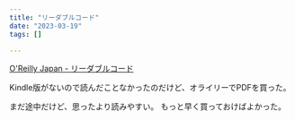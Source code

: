 ```yaml
---
title: "リーダブルコード"
date: "2023-03-19"
tags: []

---
```


[O'Reilly Japan - リーダブルコード](https://www.oreilly.co.jp/books/9784873115658/)

Kindle版がないので読んだことなかったのだけど、オライリーでPDFを買った。

まだ途中だけど、思ったより読みやすい。
もっと早く買っておけばよかった。

